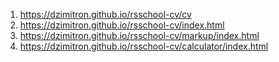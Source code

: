 1. https://dzimitron.github.io/rsschool-cv/cv
1. https://dzimitron.github.io/rsschool-cv/index.html
1. https://dzimitron.github.io/rsschool-cv/markup/index.html
1. https://dzimitron.github.io/rsschool-cv/calculator/index.html
